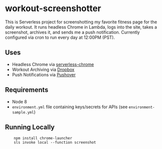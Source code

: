 workout-screenshotter
=====================

This is Serverless project for screenshotting my favorite fitness page for the daily workout. It runs headless Chrome in Lambda, logs into the site, takes a screenshot, archives it, and sends me a push notification. Currently configured via cron to run every day at 12:00PM (PST).

Uses
------------------
- Headless Chrome via [serverless-chrome](https://github.com/adieuadieu/serverless-chrome)
- Workout Archiving via [Dropbox](https://www.dropbox.com/)
- Push Notifications via [Pushover](https://pushover.net/)

Requirements
------------
- Node 8
- `environment.yml` file containing keys/secrets for APIs (see `environment-sample.yml`)

Running Locally
---------------

        npm install chrome-launcher
        sls invoke local --function screenshot